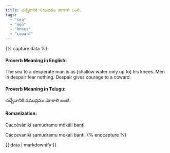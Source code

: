 ```yaml
---
title: చచ్చేవానికి సముద్రము మోకాలి బంటి.
tags:
  - "sea"
  - "men"
  - "knees"
  - "coward"
---
```


{% capture data %}
#### Proverb Meaning in English:
The sea to a desperate man is as [shallow water only up to] his knees.
Men in despair fear nothing.
Despair gives courage to a coward.

#### Proverb Meaning in Telugu:
చచ్చేవానికి సముద్రము మోకాలి బంటి.

#### Romanization:
Caccēvāniki samudramu mōkāli baṇṭi.

Caccevaniki samudramu mokali banti.
{% endcapture %}

{{ data | markdownify }}

